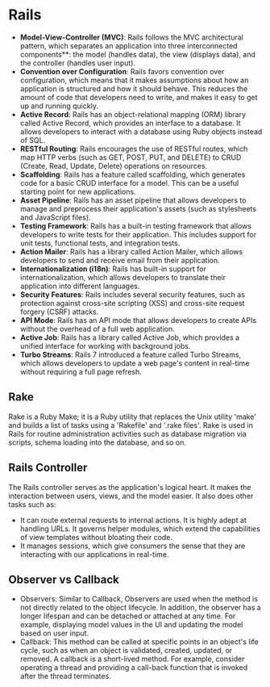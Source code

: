 # Rails

- **Model-View-Controller (MVC)**: Rails follows the MVC architectural pattern, which separates an application into three interconnected components**: the model (handles data), the view (displays data), and the controller (handles user input).
- **Convention over Configuration**: Rails favors convention over configuration, which means that it makes assumptions about how an application is structured and how it should behave. This reduces the amount of code that developers need to write, and makes it easy to get up and running quickly.
- **Active Record**: Rails has an object-relational mapping (ORM) library called Active Record, which provides an interface to a database. It allows developers to interact with a database using Ruby objects instead of SQL.
- **RESTful Routing**: Rails encourages the use of RESTful routes, which map HTTP verbs (such as GET, POST, PUT, and DELETE) to CRUD (Create, Read, Update, Delete) operations on resources.
- **Scaffolding**: Rails has a feature called scaffolding, which generates code for a basic CRUD interface for a model. This can be a useful starting point for new applications.
- **Asset Pipeline**: Rails has an asset pipeline that allows developers to manage and preprocess their application's assets (such as stylesheets and JavaScript files).
- **Testing Framework**: Rails has a built-in testing framework that allows developers to write tests for their application. This includes support for unit tests, functional tests, and integration tests.
- **Action Mailer**: Rails has a library called Action Mailer, which allows developers to send and receive email from their application.
- **Internationalization (i18n)**: Rails has built-in support for internationalization, which allows developers to translate their application into different languages.
- **Security Features**: Rails includes several security features, such as protection against cross-site scripting (XSS) and cross-site request forgery (CSRF) attacks.
- **API Mode**: Rails has an API mode that allows developers to create APIs without the overhead of a full web application.
- **Active Job**: Rails has a library called Active Job, which provides a unified interface for working with background jobs.
- **Turbo Streams**: Rails 7 introduced a feature called Turbo Streams, which allows developers to update a web page's content in real-time without requiring a full page refresh.

## Rake

Rake is a Ruby Make; it is a Ruby utility that replaces the Unix utility 'make' and builds a list of tasks using a 'Rakefile' and '.rake files'. Rake is used in Rails for routine administration activities such as database migration via scripts, schema loading into the database, and so on.

## Rails Controller

The Rails controller serves as the application's logical heart. It makes the interaction between users, views, and the model easier. It also does other tasks such as:

- It can route external requests to internal actions. It is highly adept at handling URLs. It governs helper modules, which extend the capabilities of view templates without bloating their code.
- It manages sessions, which give consumers the sense that they are interacting with our applications in real-time.

## Observer vs Callback

- Observers: Similar to Callback, Observers are used when the method is not directly related to the object lifecycle. In addition, the observer has a longer lifespan and can be detached or attached at any time. For example, displaying model values in the UI and updating the model based on user input.
- Callback: This method can be called at specific points in an object's life cycle, such as when an object is validated, created, updated, or removed. A callback is a short-lived method. For example, consider operating a thread and providing a call-back function that is invoked after the thread terminates.
